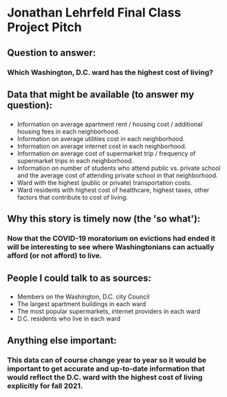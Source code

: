 # Jonathan Lehrfeld Final Class Project Pitch

## Question to answer:

### Which Washington, D.C. ward has the highest cost of living?

## Data that might be available (to answer my question):

### 
* Information on average apartment rent / housing cost / additional housing fees in each neighborhood.
* Information on average utilities cost in each neighborhood.
* Information on average internet cost in each neighborhood.
* Information on average cost of supermarket trip / frequency of supermarket trips in each neighborhood.
* Information on number of students who attend public vs. private school and the average cost of attending private school in that neighborhood.
* Ward with the highest (public or private) transportation costs.
* Ward residents with highest cost of healthcare, highest taxes, other factors that contribute to cost of living.

## Why this story is timely now (the 'so what'):

### Now that the COVID-19 moratorium on evictions had ended it will be interesting to see where Washingtonians can actually afford (or not afford) to live.

## People I could talk to as sources:

### 
* Members on the Washington, D.C. city Council
* The largest apartment buildings in each ward
* The most popular supermarkets, internet providers in each ward
* D.C. residents who live in each ward

## Anything else important:

### This data can of course change year to year so it would be important to get accurate and up-to-date information that would reflect the D.C. ward with the highest cost of living explicitly for fall 2021.
